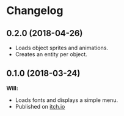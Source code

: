 # Changelog

## 0.2.0 (2018-04-26)

* Loads object sprites and animations.
* Creates an entity per object.

## 0.1.0 (2018-03-24)

**Will:**

* Loads fonts and displays a simple menu.
* Published on [itch.io](https://azriel91.itch.io/will)
